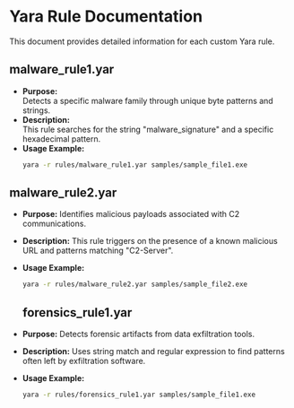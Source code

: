 # Yara Rule Documentation

This document provides detailed information for each custom Yara rule.

## malware_rule1.yar
- **Purpose:**  
  Detects a specific malware family through unique byte patterns and strings.
- **Description:**  
  This rule searches for the string "malware_signature" and a specific hexadecimal pattern.
- **Usage Example:**  
  ```bash
  yara -r rules/malware_rule1.yar samples/sample_file1.exe
  ```

## malware_rule2.yar
- **Purpose:**
  Identifies malicious payloads associated with C2 communications.
- **Description:**
  This rule triggers on the presence of a known malicious URL and patterns matching "C2-Server".
- **Usage Example:**
  ```bash
  yara -r rules/malware_rule2.yar samples/sample_file2.exe
  ```

  ## forensics_rule1.yar
- **Purpose:**
  Detects forensic artifacts from data exfiltration tools.
- **Description:**
  Uses string match and regular expression to find patterns often left by exfiltration software.
- **Usage Example:**
  ```bash
  yara -r rules/forensics_rule1.yar samples/sample_file1.exe
  ```
